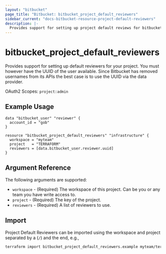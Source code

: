 ```yaml
---
layout: "bitbucket"
page_title: "Bitbucket: bitbucket_project_default_reviewers"
sidebar_current: "docs-bitbucket-resource-project-default-reviewers"
description: |-
  Provides support for setting up project default reviews for bitbucket.
---
```


# bitbucket\_project\_default\_reviewers

Provides support for setting up default reviewers for your project. You must however have the UUID of the user available. Since Bitbucket has removed usernames from its APIs the best case is to use the UUID via the data provider.

OAuth2 Scopes: `project:admin`

## Example Usage

```hcl
data "bitbucket_user" "reviewer" {
  account_id = "gob"
}

resource "bitbucket_project_default_reviewers" "infrastructure" {
  workspace = "myteam"
  project   = "TERRAFORM"
  reviewers = [data.bitbucket_user.reviewer.uuid]
}
```

## Argument Reference

The following arguments are supported:

* `workspace` - (Required) The workspace of this project. Can be you or any team you
  have write access to.
* `project` - (Required) The key of the project.
* `reviewers` - (Required) A list of reviewers to use.

## Import

Project Default Reviewers can be imported using the workspace and project separated by a (`/`) and the end, e.g.,

```sh
terraform import bitbucket_project_default_reviewers.example myteam/terraform-code
```
